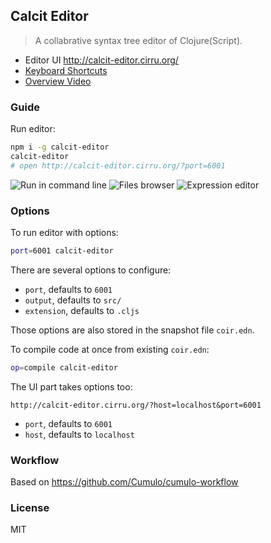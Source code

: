 
Calcit Editor
------

> A collabrative syntax tree editor of Clojure(Script).

* Editor UI http://calcit-editor.cirru.org/
* [Keyboard Shortcuts](https://github.com/Cirru/calcit-editor/wiki/Keyboard-Shortcuts)
* [Overview Video](https://www.youtube.com/watch?v=u5Eb_6KYGsA&t)

### Guide

Run editor:

```bash
npm i -g calcit-editor
calcit-editor
# open http://calcit-editor.cirru.org/?port=6001
```

![Run in command line](https://pbs.twimg.com/media/DLSmv0cVwAEUCMi.png:large)
![Files browser](https://pbs.twimg.com/media/DLSnADUVYAAr43C.png:large)
![Expression editor](https://pbs.twimg.com/media/DLSnJ0FVAAA0Ehd.png:large)

### Options

To run editor with options:

```bash
port=6001 calcit-editor
```

There are several options to configure:

* `port`, defaults to `6001`
* `output`, defaults to `src/`
* `extension`, defaults to `.cljs`

Those options are also stored in the snapshot file `coir.edn`.

To compile code at once from existing `coir.edn`:

```bash
op=compile calcit-editor
```

The UI part takes options too:

```
http://calcit-editor.cirru.org/?host=localhost&port=6001
```

* `port`, defaults to `6001`
* `host`, defaults to `localhost`

### Workflow

Based on https://github.com/Cumulo/cumulo-workflow

### License

MIT
